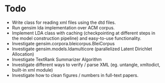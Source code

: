 # Todo
- Write class for reading xml files using the dtd files.
- Run gensim lda implementation over ACM corpus.
- Implement LDA class with caching (checkpointing at different steps in
the model construction pipeline) and easy-to-use functionality.
- Investigate gensim.corpora.bleicorpus.BleiCorpus
- Investigate gensim.models.ldamulticore (parallelized Latent Dirichlet Allocation)
- Investigate TextRank Summarizer Algorithm
- Investigate different ways to verify / parse XML (eg. untangle, xmltodict, built-in xml module)
- Investigate how to clean figures / numbers in full-text papers.

